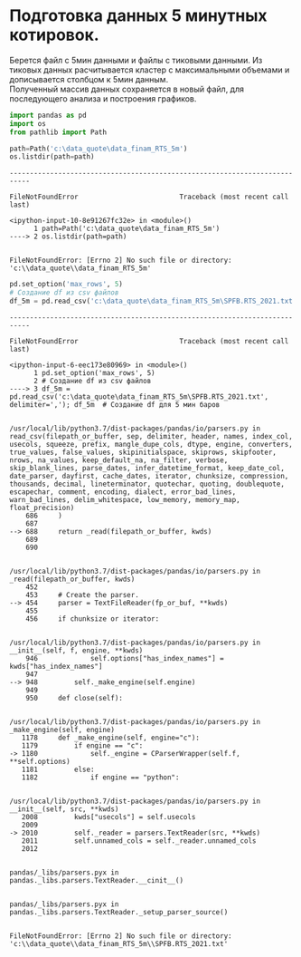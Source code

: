 # Подготовка данных 5 минутных котировок.  
Берется файл с 5мин данными и файлы с тиковыми данными. Из тиковых данных расчитывается кластер с максимальными объемами и дописывается столбцом к 5мин данным.  
Полученный массив данных сохраняется в новый файл, для последующего анализа и построения графиков.


```python
import pandas as pd
import os
from pathlib import Path
```


```python
path=Path('c:\data_quote\data_finam_RTS_5m')
os.listdir(path=path)
```


    ---------------------------------------------------------------------------

    FileNotFoundError                         Traceback (most recent call last)

    <ipython-input-10-8e91267fc32e> in <module>()
          1 path=Path('c:\data_quote\data_finam_RTS_5m')
    ----> 2 os.listdir(path=path)
    

    FileNotFoundError: [Errno 2] No such file or directory: 'c:\\data_quote\\data_finam_RTS_5m'



```python
pd.set_option('max_rows', 5)
# Создание df из csv файлов
df_5m = pd.read_csv('c:\data_quote\data_finam_RTS_5m\SPFB.RTS_2021.txt', delimiter=','); df_5m  # Создание df для 5 мин баров
```


    ---------------------------------------------------------------------------

    FileNotFoundError                         Traceback (most recent call last)

    <ipython-input-6-eec173e80969> in <module>()
          1 pd.set_option('max_rows', 5)
          2 # Создание df из csv файлов
    ----> 3 df_5m = pd.read_csv('c:\data_quote\data_finam_RTS_5m\SPFB.RTS_2021.txt', delimiter=','); df_5m  # Создание df для 5 мин баров
    

    /usr/local/lib/python3.7/dist-packages/pandas/io/parsers.py in read_csv(filepath_or_buffer, sep, delimiter, header, names, index_col, usecols, squeeze, prefix, mangle_dupe_cols, dtype, engine, converters, true_values, false_values, skipinitialspace, skiprows, skipfooter, nrows, na_values, keep_default_na, na_filter, verbose, skip_blank_lines, parse_dates, infer_datetime_format, keep_date_col, date_parser, dayfirst, cache_dates, iterator, chunksize, compression, thousands, decimal, lineterminator, quotechar, quoting, doublequote, escapechar, comment, encoding, dialect, error_bad_lines, warn_bad_lines, delim_whitespace, low_memory, memory_map, float_precision)
        686     )
        687 
    --> 688     return _read(filepath_or_buffer, kwds)
        689 
        690 
    

    /usr/local/lib/python3.7/dist-packages/pandas/io/parsers.py in _read(filepath_or_buffer, kwds)
        452 
        453     # Create the parser.
    --> 454     parser = TextFileReader(fp_or_buf, **kwds)
        455 
        456     if chunksize or iterator:
    

    /usr/local/lib/python3.7/dist-packages/pandas/io/parsers.py in __init__(self, f, engine, **kwds)
        946             self.options["has_index_names"] = kwds["has_index_names"]
        947 
    --> 948         self._make_engine(self.engine)
        949 
        950     def close(self):
    

    /usr/local/lib/python3.7/dist-packages/pandas/io/parsers.py in _make_engine(self, engine)
       1178     def _make_engine(self, engine="c"):
       1179         if engine == "c":
    -> 1180             self._engine = CParserWrapper(self.f, **self.options)
       1181         else:
       1182             if engine == "python":
    

    /usr/local/lib/python3.7/dist-packages/pandas/io/parsers.py in __init__(self, src, **kwds)
       2008         kwds["usecols"] = self.usecols
       2009 
    -> 2010         self._reader = parsers.TextReader(src, **kwds)
       2011         self.unnamed_cols = self._reader.unnamed_cols
       2012 
    

    pandas/_libs/parsers.pyx in pandas._libs.parsers.TextReader.__cinit__()
    

    pandas/_libs/parsers.pyx in pandas._libs.parsers.TextReader._setup_parser_source()
    

    FileNotFoundError: [Errno 2] No such file or directory: 'c:\\data_quote\\data_finam_RTS_5m\\SPFB.RTS_2021.txt'

